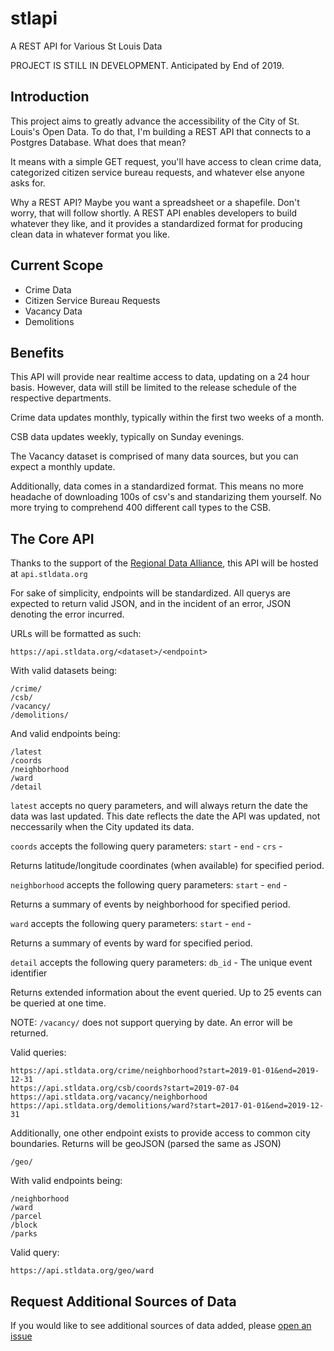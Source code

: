 # stlapi
A REST API for Various St Louis Data

PROJECT IS STILL IN DEVELOPMENT. Anticipated by End of 2019.

## Introduction
This project aims to greatly advance the accessibility of the City of St. Louis's Open Data. To do that, I'm building a REST API that connects to a Postgres Database. What does that mean?

It means with a simple GET request, you'll have access to clean crime data, categorized citizen service bureau requests, and whatever else anyone asks for.

Why a REST API? Maybe you want a spreadsheet or a shapefile. Don't worry, that will follow shortly. A REST API enables developers to build whatever they like, and it provides a standardized format for producing clean data in whatever format you like.

## Current Scope
- Crime Data
- Citizen Service Bureau Requests
- Vacancy Data
- Demolitions

## Benefits
This API will provide near realtime access to data, updating on a 24 hour basis. However, data will still be limited to the release schedule of the respective departments.

Crime data updates monthly, typically within the first two weeks of a month.

CSB data updates weekly, typically on Sunday evenings.

The Vacancy dataset is comprised of many data sources, but you can expect a monthly update.

Additionally, data comes in a standardized format. This means no more headache of downloading 100s of csv's and standarizing them yourself. No more trying to comprehend 400 different call types to the CSB.

## The Core API
Thanks to the support of the [Regional Data Alliance](https://stldata.org/), this API will be hosted at `api.stldata.org`

For sake of simplicity, endpoints will be standardized. All querys are expected to return valid JSON, and in the incident of an error, JSON denoting the error incurred.

URLs will be formatted as such:
```
https://api.stldata.org/<dataset>/<endpoint>
```

With valid datasets being:
```
/crime/
/csb/
/vacancy/
/demolitions/
```

And valid endpoints being:
```
/latest
/coords
/neighborhood
/ward
/detail
```

`latest` accepts no query parameters, and will always return the date the data was last updated. This date reflects the date the API was updated, not neccessarily when the City updated its data.

`coords` accepts the following query parameters:
`start` - 
`end` - 
`crs` -

Returns latitude/longitude coordinates (when available) for specified period.

`neighborhood` accepts the following query parameters:
`start` - 
`end` - 

Returns a summary of events by neighborhood for specified period.

`ward` accepts the following query parameters:
`start` - 
`end` - 

Returns a summary of events by ward for specified period.


`detail` accepts the following query parameters:
`db_id` - The unique event identifier

Returns extended information about the event queried. Up to 25 events can be queried at one time.

NOTE:
``` /vacancy/ ``` does not support querying by date. An error will be returned.

Valid queries:
```
https://api.stldata.org/crime/neighborhood?start=2019-01-01&end=2019-12-31
https://api.stldata.org/csb/coords?start=2019-07-04
https://api.stldata.org/vacancy/neighborhood
https://api.stldata.org/demolitions/ward?start=2017-01-01&end=2019-12-31
```

Additionally, one other endpoint exists to provide access to common city boundaries. Returns will be geoJSON (parsed the same as JSON)
```
/geo/
```

With valid endpoints being:
```
/neighborhood
/ward
/parcel
/block
/parks
```

Valid query:
```
https://api.stldata.org/geo/ward
```

## Request Additional Sources of Data

If you would like to see additional sources of data added, please [open an issue](https://github.com/bransonf/stlapi/issues/new)
